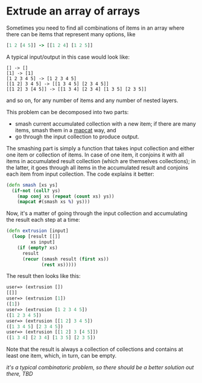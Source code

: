 # Extrude an array of arrays

Sometimes you need to find all combinations of items in an array
where there can be items that represent many options, like

```clojure
[1 2 [4 5]] -> [[1 2 4] [1 2 5]]
```

A typical input/output in this case would look like:

```
[] -> []
[1] -> [1]
[1 2 3 4 5] -> [1 2 3 4 5]
[[1 2] 3 4 5] -> [[1 3 4 5] [2 3 4 5]]
[[1 2] 3 [4 5]] -> [[1 3 4] [2 3 4] [1 3 5] [2 3 5]]
```

and so on, for any number of items and any number of nested
layers.

This problem can be decomposed into two parts:

- smash current accumulated collection with a new item; if there
  are many items, smash them in a
  [mapcat](https://clojuredocs.org/clojure.core/mapcat) way, and
- go through the input collection to produce output.

The smashing part is simply a function that takes input
collection and either one item or collection of items. In case of
one item, it conjoins it with all items in accumulated result
collection (which are themselves collections); in the latter, it
goes through all items in the accumulated result and conjoins
each item from input collection. The code explains it better:

```clojure
(defn smash [xs ys]
  (if-not (coll? ys)
    (map conj xs (repeat (count xs) ys))
    (mapcat #(smash xs %) ys)))
```

Now, it's a matter of going through the input collection and
accumulating the result each step at a time:

```clojure
(defn extrusion [input]
  (loop [result [[]]
         xs input]
    (if (empty? xs)
      result
      (recur (smash result (first xs))
             (rest xs)))))
```

The result then looks like this:

```clojure
user=> (extrusion [])
[[]]
user=> (extrusion [1])
([1])
user=> (extrusion [1 2 3 4 5])
([1 2 3 4 5])
user=> (extrusion [[1 2] 3 4 5])
([1 3 4 5] [2 3 4 5])
user=> (extrusion [[1 2] 3 [4 5]])
([1 3 4] [2 3 4] [1 3 5] [2 3 5])
```

Note that the result is always a collection of collections and
contains at least one item, which, in turn, can be empty.

_it's a typical combinatoric problem, so there should be a better
solution out there, TBD_
